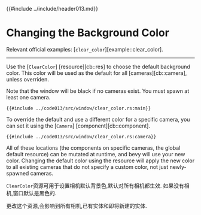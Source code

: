 {{#include ../include/header013.md}}

# Changing the Background Color

Relevant official examples:
[`clear_color`][example::clear_color].

---

Use the [`ClearColor`] [resource][cb::res] to choose the default background
color. This color will be used as the default for all [cameras][cb::camera],
unless overriden.

Note that the window will be black if no cameras exist. You must spawn at
least one camera.

```rust,no_run,noplayground
{{#include ../code013/src/window/clear_color.rs:main}}
```

To override the default and use a different color for a specific camera, you can
set it using the [`Camera`] [component][cb::component].

```rust,no_run,noplayground
{{#include ../code013/src/window/clear_color.rs:camera}}
```

All of these locations (the components on specific cameras, the global default
resource) can be mutated at runtime, and bevy will use your new color. Changing
the default color using the resource will apply the new color to all existing
cameras that do not specify a custom color, not just newly-spawned cameras.

`ClearColor`资源可用于设置相机默认背景色,默认对所有相机都生效.
如果没有相机,窗口默认是黑色的.

更改这个资源,会影响到所有相机,已有实体和即将新建的实体.

